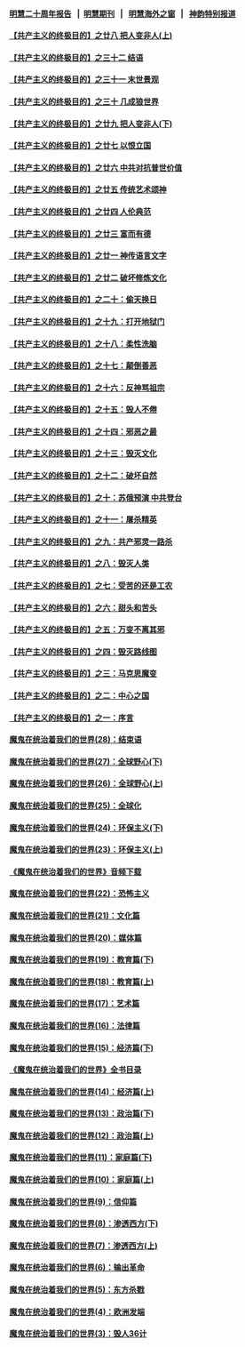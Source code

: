 #### [明慧二十周年报告](https://github.com/gfw-breaker/mh-reports/blob/master/README.md?t=07190135) &nbsp;&nbsp;|&nbsp;&nbsp;[明慧期刊](https://github.com/gfw-breaker/mh-qikan) &nbsp;&nbsp;|&nbsp;&nbsp; [明慧海外之窗](https://github.com/gfw-breaker/mh-news/blob/master/README.md?t=07190135) &nbsp;&nbsp;|&nbsp;&nbsp; [神韵特别报道](https://github.com/gfw-breaker/mh-news/blob/master/shenyun.md?t=07190135) 

#### [【共产主义的终极目的】之廿八 把人变非人(上)](../pages/nsc422/n11340492.md?t=07190135) 

#### [【共产主义的终极目的】之三十二 结语](../pages/nsc422/n11360535.md?t=07190135) 

#### [【共产主义的终极目的】之三十一 末世景观](../pages/nsc422/n11351129.md?t=07190135) 

#### [【共产主义的终极目的】之三十 几成狼世界](../pages/nsc422/n11348280.md?t=07190135) 

#### [【共产主义的终极目的】之廿九 把人变非人(下)](../pages/nsc422/n11344140.md?t=07190135) 

#### [【共产主义的终极目的】之廿七 以恨立国](../pages/nsc422/n11336944.md?t=07190135) 

#### [【共产主义的终极目的】之廿六 中共对抗普世价值](../pages/nsc422/n11324785.md?t=07190135) 

#### [【共产主义的终极目的】之廿五 传统艺术颂神](../pages/nsc422/n11296396.md?t=07190135) 

#### [【共产主义的终极目的】之廿四 人伦典范](../pages/nsc422/n11296397.md?t=07190135) 

#### [【共产主义的终极目的】之廿三 富而有德](../pages/nsc422/n11283598.md?t=07190135) 

#### [【共产主义的终极目的】之廿一 神传语言文字](../pages/nsc422/n11263265.md?t=07190135) 

#### [【共产主义的终极目的】之廿二 破坏修炼文化](../pages/nsc422/n11245728.md?t=07190135) 

#### [【共产主义的终极目的】之二十：偷天换日](../pages/nsc422/n11238846.md?t=07190135) 

#### [【共产主义的终极目的】之十九：打开地狱门](../pages/nsc422/n11206376.md?t=07190135) 

#### [【共产主义的终极目的】之十八：柔性洗脑](../pages/nsc422/n11199994.md?t=07190135) 

#### [【共产主义的终极目的】之十七：颠倒善恶](../pages/nsc422/n11179782.md?t=07190135) 

#### [【共产主义的终极目的】之十六：反神骂祖宗](../pages/nsc422/n11166798.md?t=07190135) 

#### [【共产主义的终极目的】之十五：毁人不倦](../pages/nsc422/n11166792.md?t=07190135) 

#### [【共产主义的终极目的】之十四：邪恶之最](../pages/nsc422/n11150249.md?t=07190135) 

#### [【共产主义的终极目的】之十三：毁灭文化](../pages/nsc422/n11135227.md?t=07190135) 

#### [【共产主义的终极目的】之十二：破坏自然](../pages/nsc422/n11135214.md?t=07190135) 

#### [【共产主义的终极目的】之十：苏俄预演 中共登台](../pages/nsc422/n11118424.md?t=07190135) 

#### [【共产主义的终极目的】之十一：屠杀精英](../pages/nsc422/n11118442.md?t=07190135) 

#### [【共产主义的终极目的】之九：共产邪灵一路杀](../pages/nsc422/n11114139.md?t=07190135) 

#### [【共产主义的终极目的】之八：毁灭人类](../pages/nsc422/n11108503.md?t=07190135) 

#### [【共产主义的终极目的】之七：受苦的还是工农](../pages/nsc422/n11101809.md?t=07190135) 

#### [【共产主义的终极目的】之六：甜头和苦头](../pages/nsc422/n11096971.md?t=07190135) 

#### [【共产主义的终极目的】之五：万变不离其邪](../pages/nsc422/n11091285.md?t=07190135) 

#### [【共产主义的终极目的】之四：毁灭路线图](../pages/nsc422/n11086284.md?t=07190135) 

#### [【共产主义的终极目的】之三：马克思魔变](../pages/nsc422/n11061941.md?t=07190135) 

#### [【共产主义的终极目的】之二：中心之国](../pages/nsc422/n11047728.md?t=07190135) 

#### [【共产主义的终极目的】之一：序言](../pages/nsc422/n11086077.md?t=07190135) 

#### [魔鬼在统治着我们的世界(28)：结束语](../pages/nsc422/n10936246.md?t=07190135) 

#### [魔鬼在统治着我们的世界(27)：全球野心(下)](../pages/nsc422/n10928319.md?t=07190135) 

#### [魔鬼在统治着我们的世界(26)：全球野心(上)](../pages/nsc422/n10900318.md?t=07190135) 

#### [魔鬼在统治着我们的世界(25)：全球化](../pages/nsc422/n10788205.md?t=07190135) 

#### [魔鬼在统治着我们的世界(24)：环保主义(下)](../pages/nsc422/n10695307.md?t=07190135) 

#### [魔鬼在统治着我们的世界(23)：环保主义(上)](../pages/nsc422/n10688613.md?t=07190135) 

#### [《魔鬼在统治着我们的世界》音频下载](../pages/nsc422/n10635553.md?t=07190135) 

#### [魔鬼在统治着我们的世界(22)：恐怖主义](../pages/nsc422/n10614727.md?t=07190135) 

#### [魔鬼在统治着我们的世界(21)：文化篇](../pages/nsc422/n10597706.md?t=07190135) 

#### [魔鬼在统治着我们的世界(20)：媒体篇](../pages/nsc422/n10586579.md?t=07190135) 

#### [魔鬼在统治着我们的世界(19)：教育篇(下)](../pages/nsc422/n10564808.md?t=07190135) 

#### [魔鬼在统治着我们的世界(18)：教育篇(上)](../pages/nsc422/n10526970.md?t=07190135) 

#### [魔鬼在统治着我们的世界(17)：艺术篇](../pages/nsc422/n10499093.md?t=07190135) 

#### [魔鬼在统治着我们的世界(16)：法律篇](../pages/nsc422/n10485969.md?t=07190135) 

#### [魔鬼在统治着我们的世界(15)：经济篇(下)](../pages/nsc422/n10469975.md?t=07190135) 

#### [《魔鬼在统治着我们的世界》全书目录](../pages/nsc422/n10464261.md?t=07190135) 

#### [魔鬼在统治着我们的世界(14)：经济篇(上)](../pages/nsc422/n10457370.md?t=07190135) 

#### [魔鬼在统治着我们的世界(13)：政治篇(下)](../pages/nsc422/n10448270.md?t=07190135) 

#### [魔鬼在统治着我们的世界(12)：政治篇(上)](../pages/nsc422/n10444576.md?t=07190135) 

#### [魔鬼在统治着我们的世界(11)：家庭篇(下)](../pages/nsc422/n10440961.md?t=07190135) 

#### [魔鬼在统治着我们的世界(10)：家庭篇(上)](../pages/nsc422/n10435448.md?t=07190135) 

#### [魔鬼在统治着我们的世界(9)：信仰篇](../pages/nsc422/n10432159.md?t=07190135) 

#### [魔鬼在统治着我们的世界(8)：渗透西方(下)](../pages/nsc422/n10429603.md?t=07190135) 

#### [魔鬼在统治着我们的世界(7)：渗透西方(上)](../pages/nsc422/n10426013.md?t=07190135) 

#### [魔鬼在统治着我们的世界(6)：输出革命](../pages/nsc422/n10421536.md?t=07190135) 

#### [魔鬼在统治着我们的世界(5)：东方杀戮](../pages/nsc422/n10417707.md?t=07190135) 

#### [魔鬼在统治着我们的世界(4)：欧洲发端](../pages/nsc422/n10414890.md?t=07190135) 

#### [魔鬼在统治着我们的世界(3)：毁人36计](../pages/nsc422/n10411583.md?t=07190135) 

